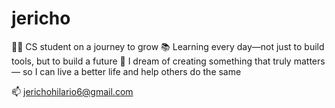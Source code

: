 # jericho

👨‍💻 CS student on a journey to grow
📚 Learning every day—not just to build tools, but to build a future
💭 I dream of creating something that truly matters—
so I can live a better life and help others do the same

📫 jerichohilario6@gmail.com

